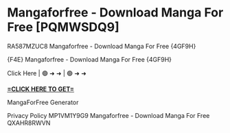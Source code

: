 # Mangaforfree - Download Manga For Free [PQMWSDQ9]

RA587MZUC8 Mangaforfree - Download Manga For Free {4GF9H}

{F4E} Mangaforfree - Download Manga For Free {4GF9H}

Click Here | 🟢 ➜ ➜ | 🟢 ➜ ➜ 

**[=CLICK HERE TO GET=](https://www.google.com/url?q=https%3A%2F%2Fappbitly.com%2FuxHKU)**

MangaForFree Generator

Privacy Policy MP1VM1Y9G9 Mangaforfree - Download Manga For Free QXAHR8RWVN

